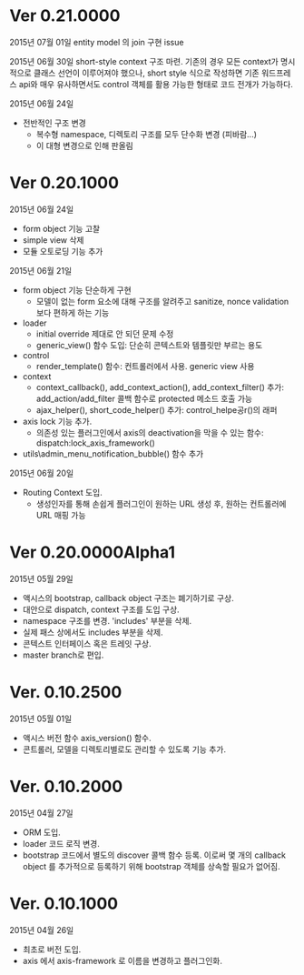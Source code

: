 # Ver 0.21.0000
2015년 07월 01일
entity model 의 join 구현 issue

2015년 06월 30일
short-style context 구조 마련. 기존의 경우 모든 context가 명시적으로 클래스 선언이 이루어져야 했으나, short style 식으로 작성하면
 기존 워드프레스 api와 매우 유사하면서도 control 객체를 활용 가능한 형태로 코드 전개가 가능하다. 
 
2015년 06월 24일
* 전반적인 구조 변경
  * 복수형 namespace, 디렉토리 구조를 모두 단수화 변경 (피바람...)
  * 이 대형 변경으로 인해 판올림

# Ver 0.20.1000
2015년 06월 24일
* form object 기능 고찰
* simple view 삭제
* 모듈 오토로딩 기능 추가

2015년 06월 21일
* form object 기능 단순하게 구현
  * 모델이 없는 form 요소에 대해 구조를 알려주고 sanitize, nonce validation 보다 편하게 하는 기능
* loader
  * initial override 제대로 안 되던 문제 수정
  * generic_view() 함수 도입: 단순히 콘텍스트와 템플릿만 부르는 용도
* control
  * render_template() 함수: 컨트롤러에서 사용. generic view 사용
* context
  * context_callback(), add_context_action(), add_context_filter() 추가: add_action/add_filter 콜백 함수로 protected 메소드 호출 가능
  * ajax_helper(), short_code_helper() 추가: control_helpe공r()의 래퍼
* axis lock 기능 추가.
  * 의존성 있는 플러그인에서 axis의 deactivation을 막을 수 있는 함수: dispatch:lock_axis_framework()
* utils\admin_menu_notification_bubble() 함수 추가
  
2015년 06월 20일
* Routing Context 도입.
  * 생성인자를 통해 손쉽게 플러그인이 원하는 URL 생성 후, 원하는 컨트롤러에 URL 매핑 가능

# Ver 0.20.0000Alpha1
2015년 05월 29일
* 액시스의 bootstrap, callback object 구조는 폐기하기로 구상.
* 대안으로 dispatch, context 구조를 도입 구상.
* namespace 구조를 변경. 'includes' 부분을 삭제.
* 실제 패스 상에서도 includes 부분을 삭제.
* 콘텍스트 인터페이스 혹은 트레잇 구상.
* master branch로 편입. 

# Ver. 0.10.2500
2015년 05월 01일

* 액시스 버전 함수 axis_version() 함수.
* 콘트롤러, 모델을 디렉토리별로도 관리할 수 있도록 기능 추가.

# Ver. 0.10.2000
2015년 04월 27일

- ORM 도입.
- loader 코드 로직 변경.
- bootstrap 코드에서 별도의 discover 콜백 함수 등록. 이로써 몇 개의 callback object 를 추가적으로 등록하기 위해 bootstrap 객체를 상속할 필요가 없어짐.

# Ver. 0.10.1000
2015년 04월 26일

- 최초로 버전 도입.
- axis 에서 axis-framework 로 이름을 변경하고 플러그인화.